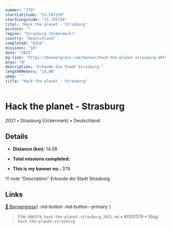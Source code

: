 ```yaml
---
nummer: "379"
startLatitude: "53.507239"
startLongitude: "13.745734"
titel: "Hack the planet - Strasburg"
picture: ""
region: "Strasburg (Uckermark)"
country: "Deutschland"
completed: "8256"
missions: "18"
date: "2021"
bg-link: "https://bannergress.com/banner/hack-the-planet-strasburg-a0fd"
onyx: "0"
description: "Erkunde die Stadt Strasburg."
lengthKMeters: "14,08"
umap: ""
title: "Hack the planet - Strasburg"
---
```

# Hack the planet - Strasburg

*2021* • Strasburg (Uckermark) • Deutschland



## Details
- **Distance (km):** 14.08

- **Total missions completed:** 
- **This is my banner no.:** 379


!!! note "Description"
    Erkunde die Stadt Strasburg.



## Links
[🔗 Bannergress](https://bannergress.com/banner/hack-the-planet-strasburg-a0fd){ .md-button .md-button--primary }



> File: `000379_hack-the-planet-strasburg_2021.md` • #000379 • Slug: `hack-the-planet-strasburg`
